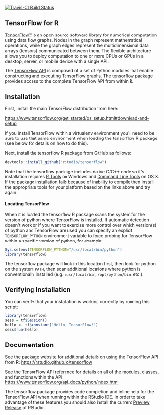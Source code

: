 [![Travis-CI Build Status](https://travis-ci.org/rstudio/tensorflow.svg?branch=master)](https://travis-ci.org/rstudio/tensorflow)

## TensorFlow for R

[TensorFlow™](https://tensorflow.org) is an open source software library for numerical computation using data flow graphs. Nodes in the graph represent mathematical operations, while the graph edges represent the multidimensional data arrays (tensors) communicated between them. The flexible architecture allows you to deploy computation to one or more CPUs or GPUs in a desktop, server, or mobile device with a single API. 

The [TensorFlow API](https://www.tensorflow.org/api_docs/python/index.html) is composed of a set of Python modules that enable constructing and executing TensorFlow graphs. The tensorflow package provides access to the complete TensorFlow API from within R. 

## Installation

First, install the main TensorFlow distribution from here:

<https://www.tensorflow.org/get_started/os_setup.html#download-and-setup>

If you install TensorFlow within a virtualenv environment you'll need to be sure to use that same environment when loading the tensorflow R package (see below for details on how to do this).

Next, install the tensorflow R package from GitHub as follows:

```r
devtools::install_github("rstudio/tensorflow")
```

Note that the tensorflow package includes native C/C++ code so it's installation requires [R Tools](https://cran.r-project.org/bin/windows/Rtools/) on Windows and [Command Line Tools](http://osxdaily.com/2014/02/12/install-command-line-tools-mac-os-x/) on OS X. If the package installation fails because of inability to compile then install the appropriate tools for your platform based on the links above and try again.

#### Locating TensorFlow

When it is loaded the tensorflow R package scans the system for the version of python where TensorFlow is installed. If automatic detection doesn't work or if you want to exercise more control over which version(s) of python and TensorFlow are used you can specify an explicit `TENSORFLOW_PYTHON` environment variable to force probing for TensorFlow within a specific version of python, for example:

```r
Sys.setenv(TENSORFLOW_PYTHON="/usr/local/bin/python")
library(tensorflow)
```

The tensorflow package will look in this location first, then look for python on the system `PATH`, then scan additional locations where python is conventionally installed (e.g. `/usr/local/bin`, `/opt/python/bin`, etc.).
## Verifying Installation

You can verify that your installation is working correctly by running this script:

```r
library(tensorflow)
sess = tf$Session()
hello <- tf$constant('Hello, TensorFlow!')
sess$run(hello)
```

## Documentation

See the package website for additional details on using the TensorFlow API from R: <https://rstudio.github.io/tensorflow>

See the TensorFlow API reference for details on all of the modules, classes, and functions within the API: <https://www.tensorflow.org/api_docs/python/index.html>

The tensorflow package provides code completion and inline help for the TensorFlow API when running within the RStudio IDE. In order to take advantage of these features you should also install the current [Preview Release](https://www.rstudio.com/products/rstudio/download/preview/) of RStudio.




